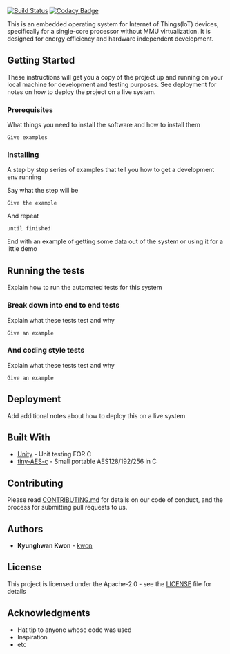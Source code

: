 [![Build Status](https://travis-ci.org/onkwon/yaos.svg?branch=master)](https://travis-ci.org/onkwon/yaos)
[![Codacy Badge](https://api.codacy.com/project/badge/Grade/69c0ee97ee2843d9ac4b415d9ee21b6f)](https://app.codacy.com/app/onkwon/yaos?utm_source=github.com&utm_medium=referral&utm_content=onkwon/yaos&utm_campaign=Badge_Grade_Dashboard)

This is an embedded operating system for Internet of Things(IoT) devices, specifically for a single-core processor without MMU virtualization. It is designed for energy efficiency and hardware independent development.

## Getting Started

These instructions will get you a copy of the project up and running on your local machine for development and testing purposes. See deployment for notes on how to deploy the project on a live system.

### Prerequisites

What things you need to install the software and how to install them

```
Give examples
```

### Installing

A step by step series of examples that tell you how to get a development env running

Say what the step will be

```
Give the example
```

And repeat

```
until finished
```

End with an example of getting some data out of the system or using it for a little demo

## Running the tests

Explain how to run the automated tests for this system

### Break down into end to end tests

Explain what these tests test and why

```
Give an example
```

### And coding style tests

Explain what these tests test and why

```
Give an example
```

## Deployment

Add additional notes about how to deploy this on a live system

## Built With

* [Unity](http://www.throwtheswitch.org/unity/) - Unit testing FOR C
* [tiny-AES-c](https://github.com/kokke/tiny-AES-c) - Small portable AES128/192/256 in C

## Contributing

Please read [CONTRIBUTING.md](CONTRIBUTING.md) for details on our code of conduct, and the process for submitting pull requests to us.

## Authors

* **Kyunghwan Kwon** - [kwon](https://github.com/onkwon)

## License

This project is licensed under the Apache-2.0 - see the [LICENSE](LICENSE) file for details

## Acknowledgments

* Hat tip to anyone whose code was used
* Inspiration
* etc
